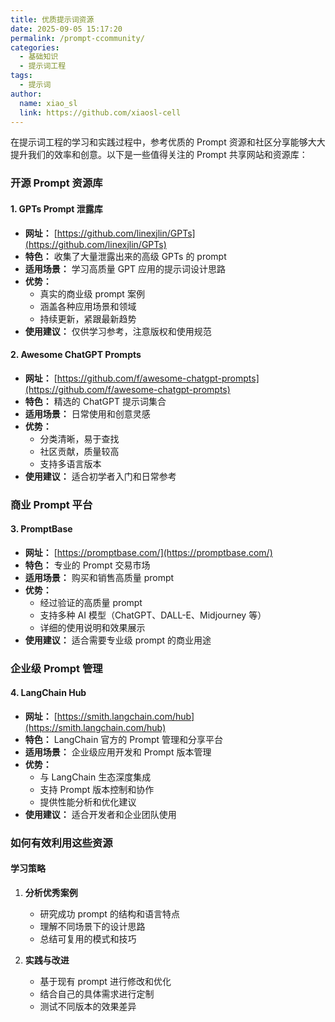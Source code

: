 ```yaml
---
title: 优质提示词资源
date: 2025-09-05 15:17:20
permalink: /prompt-ccommunity/
categories:
  - 基础知识
  - 提示词工程
tags: 
  - 提示词
author: 
  name: xiao_sl
  link: https://github.com/xiaosl-cell
---
```


在提示词工程的学习和实践过程中，参考优质的 Prompt 资源和社区分享能够大大提升我们的效率和创意。以下是一些值得关注的 Prompt 共享网站和资源库：

### 开源 Prompt 资源库

#### 1. GPTs Prompt 泄露库
- **网址：** [https://github.com/linexjlin/GPTs](https://github.com/linexjlin/GPTs)
- **特色：** 收集了大量泄露出来的高级 GPTs 的 prompt
- **适用场景：** 学习高质量 GPT 应用的提示词设计思路
- **优势：** 
  - 真实的商业级 prompt 案例
  - 涵盖各种应用场景和领域
  - 持续更新，紧跟最新趋势
- **使用建议：** 仅供学习参考，注意版权和使用规范

#### 2. Awesome ChatGPT Prompts
- **网址：** [https://github.com/f/awesome-chatgpt-prompts](https://github.com/f/awesome-chatgpt-prompts)
- **特色：** 精选的 ChatGPT 提示词集合
- **适用场景：** 日常使用和创意灵感
- **优势：**
  - 分类清晰，易于查找
  - 社区贡献，质量较高
  - 支持多语言版本
- **使用建议：** 适合初学者入门和日常参考

### 商业 Prompt 平台

#### 3. PromptBase
- **网址：** [https://promptbase.com/](https://promptbase.com/)
- **特色：** 专业的 Prompt 交易市场
- **适用场景：** 购买和销售高质量 prompt
- **优势：**
  - 经过验证的高质量 prompt
  - 支持多种 AI 模型（ChatGPT、DALL-E、Midjourney 等）
  - 详细的使用说明和效果展示
- **使用建议：** 适合需要专业级 prompt 的商业用途

### 企业级 Prompt 管理

#### 4. LangChain Hub
- **网址：** [https://smith.langchain.com/hub](https://smith.langchain.com/hub)
- **特色：** LangChain 官方的 Prompt 管理和分享平台
- **适用场景：** 企业级应用开发和 Prompt 版本管理
- **优势：**
  - 与 LangChain 生态深度集成
  - 支持 Prompt 版本控制和协作
  - 提供性能分析和优化建议
- **使用建议：** 适合开发者和企业团队使用

### 如何有效利用这些资源

#### 学习策略
1. **分析优秀案例**
   - 研究成功 prompt 的结构和语言特点
   - 理解不同场景下的设计思路
   - 总结可复用的模式和技巧

2. **实践与改进**
   - 基于现有 prompt 进行修改和优化
   - 结合自己的具体需求进行定制
   - 测试不同版本的效果差异
